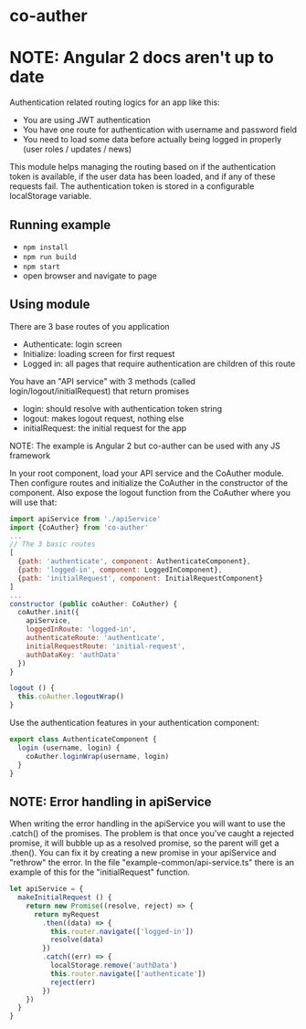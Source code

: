 # co-auther

# NOTE: Angular 2 docs aren't up to date

Authentication related routing logics for an app like this:

- You are using JWT authentication
- You have one route for authentication with username and password field
- You need to load some data before actually being logged in properly (user roles / updates / news)

This module helps managing the routing based on if the authentication token is available, if the user data has been loaded, and if any of these requests fail. The authentication token is stored in a configurable localStorage variable.

## Running example

- `npm install`
- `npm run build`
- `npm start`
- open browser and navigate to page

## Using module

There are 3 base routes of you application
- Authenticate: login screen
- Initialize: loading screen for first request
- Logged in: all pages that require authentication are children of this route

You have an "API service" with 3 methods (called login/logout/initialRequest) that return promises
- login: should resolve with authentication token string
- logout: makes logout request, nothing else
- initialRequest: the initial request for the app

NOTE: The example is Angular 2 but co-auther can be used with any JS framework

In your root component, load your API service and the CoAuther module. Then configure routes and initialize the CoAuther in the constructor of the component. Also expose the logout function from the CoAuther where you will use that:

```javascript
import apiService from './apiService'
import {CoAuther} from 'co-auther'
...
// The 3 basic routes
[
  {path: 'authenticate', component: AuthenticateComponent},
  {path: 'logged-in', component: LoggedInComponent},
  {path: 'initialRequest', component: InitialRequestComponent}
]
...
constructor (public coAuther: CoAuther) {
  coAuther.init({
    apiService,
    loggedInRoute: 'logged-in',
    authenticateRoute: 'authenticate',
    initialRequestRoute: 'initial-request',
    authDataKey: 'authData'
  })
}

logout () {
  this.coAuther.logoutWrap()
}
```

Use the authentication features in your authentication component:

```javascript
export class AuthenticateComponent {
  login (username, login) {
    coAuther.loginWrap(username, login)
  }
}
```

## NOTE: Error handling in apiService

When writing the error handling in the apiService you will want to use the .catch() of the promises. The problem is that once you've caught a rejected promise, it will bubble up as a resolved promise, so the parent will get a .then(). You can fix it by creating a new promise in your apiService and "rethrow" the error. In the file "example-common/api-service.ts" there is an example of this for the "initialRequest" function.

```javascript
let apiService = {
  makeInitialRequest () {
    return new Promise((resolve, reject) => {
      return myRequest
        .then((data) => {
          this.router.navigate(['logged-in'])
          resolve(data)
        })
        .catch((err) => {
          localStorage.remove('authData')
          this.router.navigate(['authenticate'])
          reject(err)
        })
    })
  }
}
```